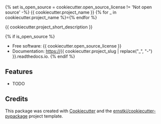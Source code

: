 {% set is_open_source = cookiecutter.open_source_license != 'Not open source' -%}
{{ cookiecutter.project_name }}
{% for _ in cookiecutter.project_name %}={% endfor %}

{{ cookiecutter.project_short_description }}

{% if is_open_source %}
* Free software: {{ cookiecutter.open_source_license }}
* Documentation: <https://>{{ cookiecutter.project_slug | replace("_", "-") }}.readthedocs.io.
{% endif %}

Features
--------

-   TODO

Credits
-------

This package was created with
[Cookiecutter](https://github.com/audreyr/cookiecutter) and the
[ernstki/cookiecutter-pypackage](https://github.com/ernstki/cookiecutter-pypackage)
project template.
